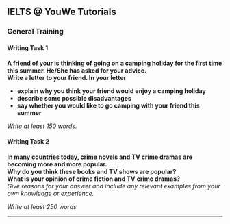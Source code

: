 ## IELTS @ YouWe Tutorials
### General Training

#### Writing Task 1

**A friend of your is thinking of going on a camping holiday for the first time this summer. He/She has asked for your advice.**  
**Write a letter to your friend. In your letter**  
- **explain why you think your friend would enjoy a camping holiday**
- **describe some possible disadvantages**
- **say whether you would like to go camping with your friend this summer**  

*Write at least 150 words.*


#### Writing Task 2  

**In many countries today, crime novels and TV crime dramas are becoming more and more popular.**  
**Why do you think these books and TV shows are popular?**  
**What is your opinion of crime fiction and TV crime dramas?**  
*Give reasons for your answer and include any relevant examples from your own knowledge or experience.*    

*Write at least 250 words*

---
